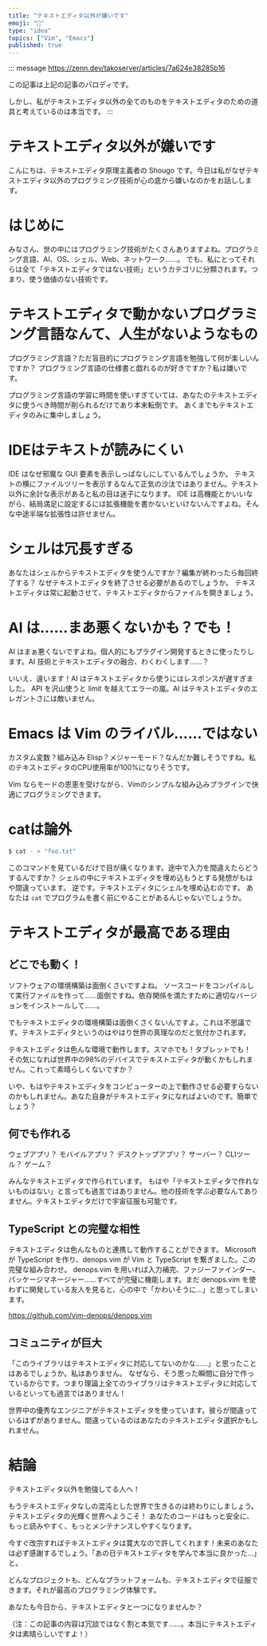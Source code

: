 ```yaml
---
title: "テキストエディタ以外が嫌いです"
emoji: "🖤"
type: "idea"
topics: ["Vim", "Emacs"]
published: true
---
```


::: message
https://zenn.dev/takoserver/articles/7a624e38285b16

この記事は上記の記事のパロディです。

しかし、私がテキストエディタ以外の全てのものをテキストエディタのための道具と考えているのは本当です。
:::

# テキストエディタ以外が嫌いです

こんにちは、テキストエディタ原理主義者の Shougo です。今日は私がなぜテキストエディタ以外のプログラミング技術が心の底から嫌いなのかをお話しします。


# はじめに

みなさん、世の中にはプログラミング技術がたくさんありますよね。プログラミング言語、AI、OS、シェル、Web、ネットワーク……。
でも、私にとってそれらは全て「テキストエディタではない技術」というカテゴリに分類されます。つまり、使う価値のない技術です。


# テキストエディタで動かないプログラミング言語なんて、人生がないようなもの

プログラミング言語？ただ盲目的にプログラミング言語を勉強して何が楽しいんですか？
プログラミング言語の仕様書と戯れるのが好きですか？私は嫌いです。

プログラミング言語の学習に時間を使いすぎていては、あなたのテキストエディタに使うべき時間が削られるだけであり本末転倒です。
あくまでもテキストエディタのみに集中しましょう。


# IDEはテキストが読みにくい

IDE はなぜ邪魔な GUI 要素を表示しっぱなしにしているんでしょうか。
テキストの横にファイルツリーを表示するなんて正気の沙汰ではありません。テキスト以外に余計な表示があると私の目は迷子になります。
IDE は高機能とかいいながら、結局満足に設定するには拡張機能を書かないといけないんですよね。そんな中途半端な拡張性は許せません。


# シェルは冗長すぎる

あなたはシェルからテキストエディタを使うんですか？編集が終わったら毎回終了する？
なぜテキストエディタを終了させる必要があるのでしょうか。
テキストエディタは常に起動させて、テキストエディタからファイルを開きましょう。


# AI は……まあ悪くないかも？でも！

AI はまぁ悪くないですよね。個人的にもプラグイン開発するときに使ったりします。AI 技術とテキストエディタの融合、わくわくします……？

いいえ、違います！AI はテキストエディタから使うにはレスポンスが遅すぎました。
API を沢山使うと limit を越えてエラーの嵐。AI はテキストエディタのエレガントさには敵いません。


# Emacs は Vim のライバル……ではない

カスタム変数？組み込み Elisp？メジャーモード？なんだか難しそうですね。私のテキストエディタのCPU使用率が100%になりそうです。

Vim ならモードの恩恵を受けながら、Vimのシンプルな組み込みプラグインで快適にプログラミングできます。


# catは論外

```sh
$ cat - > "foo.txt"
```

このコマンドを見ているだけで目が痛くなります。途中で入力を間違えたらどうするんですか？
シェルの中にテキストエディタを埋め込もうとする発想がもはや間違っています。
逆です。テキストエディタにシェルを埋め込むのです。
あなたは `cat` でプログラムを書く前にやることがあるんじゃないでしょうか。


# テキストエディタが最高である理由

## どこでも動く！

ソフトウェアの環境構築は面倒くさいですよね。
ソースコードをコンパイルして実行ファイルを作って……面倒ですね。依存関係を満たすために適切なバージョンをインストールして……。

でもテキストエディタの環境構築は面倒くさくないんですよ。これは不思議です。テキストエディタというのはやはり世界の真理なのだと気付かされます。

テキストエディタは色んな環境で動作します。スマホでも！タブレットでも！
その気になれば世界中の98%のデバイスでテキストエディタが動くかもしれません。これって素晴らしくないですか？

いや、もはやテキストエディタをコンピューターの上で動作させる必要すらないのかもしれません。あなた自身がテキストエディタになればよいのです。簡単でしょう？


## 何でも作れる

ウェブアプリ？
モバイルアプリ？
デスクトップアプリ？
サーバー？
CLIツール？
ゲーム？

みんなテキストエディタで作られています。
もはや「テキストエディタで作れないものはない」と言っても過言ではありません。他の技術を学ぶ必要なんてありません。テキストエディタだけで宇宙征服も可能です。


## TypeScript との完璧な相性

テキストエディタは色んなものと連携して動作することができます。
Microsoft が TypeScript を作り、denops.vim が Vim と TypeScript を繋ぎました。この完璧な組み合わせ。
denops.vim を用いれば入力補完、ファジーファインダー、パッケージマネージャー……すべてが完璧に機能します。まだ denops.vim を使わずに開発している友人を見ると、心の中で「かわいそうに…」と思ってしまいます。

https://github.com/vim-denops/denops.vim


## コミュニティが巨大

「このライブラリはテキストエディタに対応してないのかな……」と思ったことはあるでしょうか。私はありません。
なぜなら、そう思った瞬間に自分で作っているからです。つまり理論上全てのライブラリはテキストエディタに対応しているといっても過言ではありません！

世界中の優秀なエンジニアがテキストエディタを使っています。彼らが間違っているはずがありません。間違っているのはあなたのテキストエディタ選択かもしれません。


# 結論

テキストエディタ以外を勉強してる人へ！

もうテキストエディタなしの混沌とした世界で生きるのは終わりにしましょう。テキストエディタの光輝く世界へようこそ！
あなたのコードはもっと安全に、もっと読みやすく、もっとメンテナンスしやすくなります。

今すぐ改宗すればテキストエディタは寛大なので許してくれます！未来のあなたは必ず感謝するでしょう。「あの日テキストエディタを学んで本当に良かった…」と。

どんなプロジェクトも、どんなプラットフォームも、テキストエディタで征服できます。それが最高のプログラミング体験です。

あなたも今日から、テキストエディタと一つになりませんか？

（注：この記事の内容は冗談ではなく割と本気です……。本当にテキストエディタは素晴らしいですよ！）
